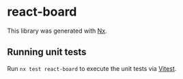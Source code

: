 # react-board

This library was generated with [Nx](https://nx.dev).

## Running unit tests

Run `nx test react-board` to execute the unit tests via [Vitest](https://vitest.dev/).
